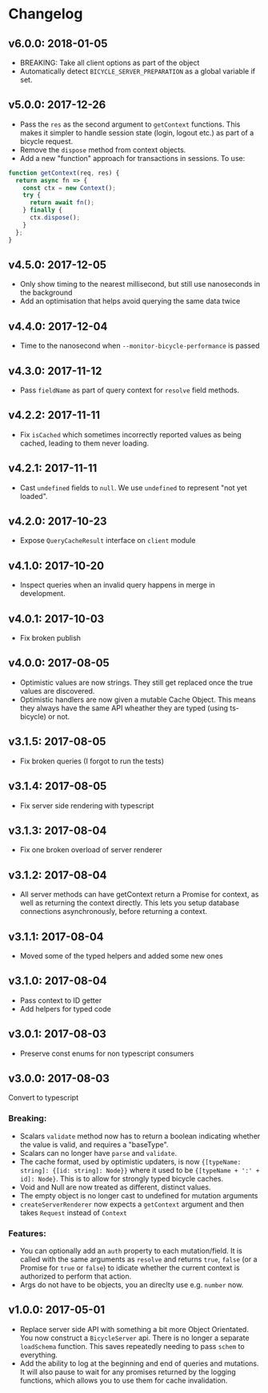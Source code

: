 # Changelog

## v6.0.0: 2018-01-05

* BREAKING: Take all client options as part of the object
* Automatically detect `BICYCLE_SERVER_PREPARATION` as a global variable if set.

## v5.0.0: 2017-12-26

* Pass the `res` as the second argument to `getContext` functions. This makes it
  simpler to handle session state (login, logout etc.) as part of a bicycle
  request.
* Remove the `dispose` method from context objects.
* Add a new "function" approach for transactions in sessions. To use:

```js
function getContext(req, res) {
  return async fn => {
    const ctx = new Context();
    try {
      return await fn();
    } finally {
      ctx.dispose();
    }
  };
}
```

## v4.5.0: 2017-12-05

* Only show timing to the nearest millisecond, but still use nanoseconds in the
  background
* Add an optimisation that helps avoid querying the same data twice

## v4.4.0: 2017-12-04

* Time to the nanosecond when `--monitor-bicycle-performance` is passed

## v4.3.0: 2017-11-12

* Pass `fieldName` as part of query context for `resolve` field methods.

## v4.2.2: 2017-11-11

* Fix `isCached` which sometimes incorrectly reported values as being cached,
  leading to them never loading.

## v4.2.1: 2017-11-11

* Cast `undefined` fields to `null`. We use `undefined` to represent "not yet
  loaded".

## v4.2.0: 2017-10-23

* Expose `QueryCacheResult` interface on `client` module

## v4.1.0: 2017-10-20

* Inspect queries when an invalid query happens in merge in development.

## v4.0.1: 2017-10-03

* Fix broken publish

## v4.0.0: 2017-08-05

* Optimistic values are now strings. They still get replaced once the true
  values are discovered.
* Optimistic handlers are now given a mutable Cache Object. This means they
  always have the same API wheather they are typed (using ts-bicycle) or not.

## v3.1.5: 2017-08-05

* Fix broken queries (I forgot to run the tests)

## v3.1.4: 2017-08-05

* Fix server side rendering with typescript

## v3.1.3: 2017-08-04

* Fix one broken overload of server renderer

## v3.1.2: 2017-08-04

* All server methods can have getContext return a Promise for context, as well
  as returning the context directly. This lets you setup database connections
  asynchronously, before returning a context.

## v3.1.1: 2017-08-04

* Moved some of the typed helpers and added some new ones

## v3.1.0: 2017-08-04

* Pass context to ID getter
* Add helpers for typed code

## v3.0.1: 2017-08-03

* Preserve const enums for non typescript consumers

## v3.0.0: 2017-08-03

Convert to typescript

### Breaking:

* Scalars `validate` method now has to return a boolean indicating whether the
  value is valid, and requires a "baseType".
* Scalars can no longer have `parse` and `validate`.
* The cache format, used by optimistic updaters, is now `{[typeName: string]:
  {[id: string]: Node}}` where it used to be `{[typeName + ':' + id]: Node}`.
  This is to allow for strongly typed bicycle caches.
* Void and Null are now treated as different, distinct values.
* The empty object is no longer cast to undefined for mutation arguments
* `createServerRenderer` now expects a `getContext` argument and then takes
  `Request` instead of `Context`

### Features:

* You can optionally add an `auth` property to each mutation/field. It is called
  with the same arguments as `resolve` and returns `true`, `false` (or a Promise
  for `true` or `false`) to idicate whether the current context is authorized to
  perform that action.
* Args do not have to be objects, you an direclty use e.g. `number` now.

## v1.0.0: 2017-05-01

* Replace server side API with something a bit more Object Orientated. You now
  construct a `BicycleServer` api. There is no longer a separate `loadSchema`
  function. This saves repeatedly needing to pass `schem` to everything.
* Add the ability to log at the beginning and end of queries and mutations. It
  will also pause to wait for any promises returned by the logging functions,
  which allows you to use them for cache invalidation.
